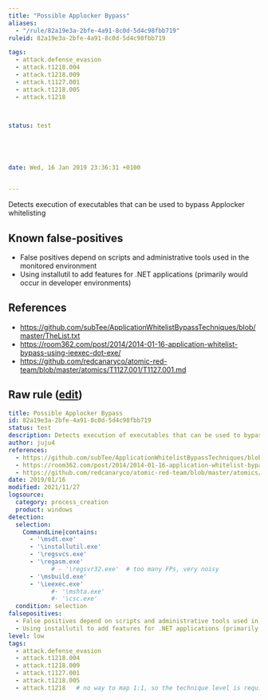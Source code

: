 ```yaml
---
title: "Possible Applocker Bypass"
aliases:
  - "/rule/82a19e3a-2bfe-4a91-8c0d-5d4c98fbb719"
ruleid: 82a19e3a-2bfe-4a91-8c0d-5d4c98fbb719

tags:
  - attack.defense_evasion
  - attack.t1218.004
  - attack.t1218.009
  - attack.t1127.001
  - attack.t1218.005
  - attack.t1218



status: test





date: Wed, 16 Jan 2019 23:36:31 +0100


---
```


Detects execution of executables that can be used to bypass Applocker whitelisting

<!--more-->


## Known false-positives

* False positives depend on scripts and administrative tools used in the monitored environment
* Using installutil to add features for .NET applications (primarily would occur in developer environments)



## References

* https://github.com/subTee/ApplicationWhitelistBypassTechniques/blob/master/TheList.txt
* https://room362.com/post/2014/2014-01-16-application-whitelist-bypass-using-ieexec-dot-exe/
* https://github.com/redcanaryco/atomic-red-team/blob/master/atomics/T1127.001/T1127.001.md


## Raw rule ([edit](https://github.com/SigmaHQ/sigma/edit/master/rules/windows/process_creation/proc_creation_win_possible_applocker_bypass.yml))
```yaml
title: Possible Applocker Bypass
id: 82a19e3a-2bfe-4a91-8c0d-5d4c98fbb719
status: test
description: Detects execution of executables that can be used to bypass Applocker whitelisting
author: juju4
references:
  - https://github.com/subTee/ApplicationWhitelistBypassTechniques/blob/master/TheList.txt
  - https://room362.com/post/2014/2014-01-16-application-whitelist-bypass-using-ieexec-dot-exe/
  - https://github.com/redcanaryco/atomic-red-team/blob/master/atomics/T1127.001/T1127.001.md
date: 2019/01/16
modified: 2021/11/27
logsource:
  category: process_creation
  product: windows
detection:
  selection:
    CommandLine|contains:
      - '\msdt.exe'
      - '\installutil.exe'
      - '\regsvcs.exe'
      - '\regasm.exe'
            # - '\regsvr32.exe'  # too many FPs, very noisy
      - '\msbuild.exe'
      - '\ieexec.exe'
            #- '\mshta.exe'
            #- '\csc.exe'
  condition: selection
falsepositives:
  - False positives depend on scripts and administrative tools used in the monitored environment
  - Using installutil to add features for .NET applications (primarily would occur in developer environments)
level: low
tags:
  - attack.defense_evasion
  - attack.t1218.004
  - attack.t1218.009
  - attack.t1127.001
  - attack.t1218.005
  - attack.t1218   # no way to map 1:1, so the technique level is required

```
